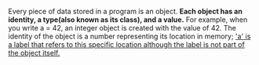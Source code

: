 Every piece of data stored in a program is an object. <b>Each object has an identity, a type(also known as its class), 
and a value.</b> For example, when you write a = 42, an integer object is created with the value of 42. The identity of 
the object is a number representing its location in memory; <u>'a' is a label that refers to this specific location although
the label is not part of the object itself.</u>